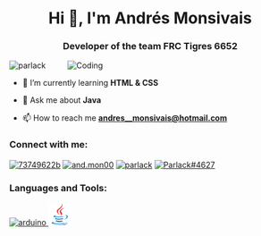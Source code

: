 <h1 align="center">Hi 👋, I'm Andrés Monsivais</h1>
<h3 align="center">Developer of the team FRC Tigres 6652</h3>
<img align="right" alt="Coding" width="400" src="https://media3.giphy.com/media/ZVik7pBtu9dNS/giphy.gif?cid=ecf05e479iippgd5averqqcu03hiu6myziqwkav0rgu1ex91&rid=giphy.gif&ct=g">

<p align="left"> <img src="https://komarev.com/ghpvc/?username=parlack&label=Profile%20views&color=0e75b6&style=flat" alt="parlack" /> </p>

- 🌱 I’m currently learning **HTML & CSS**

- 💬 Ask me about **Java**

- 📫 How to reach me **andres__monsivais@hotmail.com**

<h3 align="left">Connect with me:</h3>
<p align="left">
<a href="https://linkedin.com/in/andrés-monsivais-73749622b" target="blank"><img align="center" src="https://raw.githubusercontent.com/rahuldkjain/github-profile-readme-generator/master/src/images/icons/Social/linked-in-alt.svg" alt="73749622b" height="30" width="40" /></a>
<a href="https://instagram.com/and.mon00" target="blank"><img align="center" src="https://raw.githubusercontent.com/rahuldkjain/github-profile-readme-generator/master/src/images/icons/Social/instagram.svg" alt="and.mon00" height="30" width="40" /></a>
<a href="https://www.youtube.com/c/parlack" target="blank"><img align="center" src="https://raw.githubusercontent.com/rahuldkjain/github-profile-readme-generator/master/src/images/icons/Social/youtube.svg" alt="parlack" height="30" width="40" /></a>
<a href="https://discord.gg/Parlack#4627" target="blank"><img align="center" src="https://raw.githubusercontent.com/rahuldkjain/github-profile-readme-generator/master/src/images/icons/Social/discord.svg" alt="Parlack#4627" height="30" width="40" /></a>
</p>

<h3 align="left">Languages and Tools:</h3>
<p align="left"> <a href="https://www.arduino.cc/" target="_blank" rel="noreferrer"> <img src="https://cdn.worldvectorlogo.com/logos/arduino-1.svg" alt="arduino" width="40" height="40"/> </a> <a href="https://www.java.com" target="_blank" rel="noreferrer"> <img src="https://raw.githubusercontent.com/devicons/devicon/master/icons/java/java-original.svg" alt="java" width="40" height="40"/> </a> </p>

